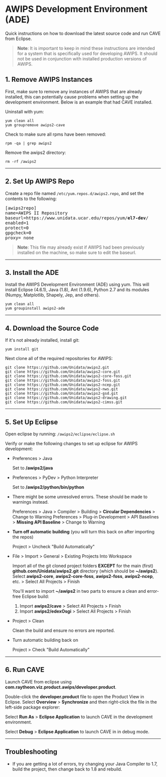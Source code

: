 # AWIPS Development Environment (ADE)

Quick instructions on how to download the latest source code and run CAVE from Eclipse.

> **Note**: It is important to keep in mind these instructions are intended for a system that is specifically used for developing AWIPS.  It should not be used in conjunction with installed production versions of AWIPS.

## 1. Remove AWIPS Instances

First, make sure to remove any instances of AWIPS that are already installed, this can potentially cause problems when setting up the development environment.  Below is an example that had CAVE installed.

Uninstall with yum:

    yum clean all
    yum groupremove awips2-cave
          
Check to make sure all rpms have been removed:
      
    rpm -qa | grep awips2
            
Remove the awips2 directory:
          
    rm -rf /awips2
        
---        

## 2. Set Up AWIPS Repo

Create a repo file named `/etc/yum.repos.d/awips2.repo`, and set the contents to the following:
<pre>
[awips2repo]
name=AWIPS II Repository
baseurl=https://www.unidata.ucar.edu/repos/yum/<b>el7-dev</b>/
enabled=1
protect=0
gpgcheck=0
proxy=_none_
</pre>
>**Note**: This file may already exist if AWIPS had been previously installed on the machine, so make sure to edit the baseurl.
        
---

## 3. Install the ADE

Install the AWIPS Development Environment (ADE) using yum.  This will install Eclipse (4.6.1), Java (1.8), Ant (1.9.6), Python 2.7 and its modules (Numpy, Matplotlib, Shapely, Jep, and others). 

    yum clean all
    yum groupinstall awips2-ade

---

## 4. Download the Source Code

If it's not already installed, install git:
    
    yum install git
    
Next clone all of the required repositories for AWIPS:
    
    git clone https://github.com/Unidata/awips2.git
    git clone https://github.com/Unidata/awips2-core.git
    git clone https://github.com/Unidata/awips2-core-foss.git
    git clone https://github.com/Unidata/awips2-foss.git
    git clone https://github.com/Unidata/awips2-ncep.git
    git clone https://github.com/Unidata/awips2-nws.git
    git clone https://github.com/Unidata/awips2-gsd.git
    git clone https://github.com/Unidata/awips2-drawing.git
    git clone https://github.com/Unidata/awips2-cimss.git

---

## 5. Set Up Eclipse

Open eclipse by running: `/awips2/eclipse/eclipse.sh`

Verify or make the following changes to set up eclipse for AWIPS development:

* Preferences > Java 
    
    Set to **/awips2/java**

* Preferences > PyDev > Python Interpreter

    Set to **/awips2/python/bin/python**
    
* There might be some unresolved errors.  These should be made to warnings instead.

    Preferences > Java > Compiler > Building > **Circular Dependencies** > Change to Warning
    Preferences > Plug-in Development > API Baselines > **Missing API Baseline** > Change to Warning
    
* **Turn off automatic building** (you will turn this back on after importing the repos)
    
    Project > Uncheck "Build Automatically"

* File > Import > General > Existing Projects Into Workspace

    Import all of the git cloned project folders **EXCEPT** for the main (first) **github.com/Unidata/awips2.git** directory (which should be **~/awips2**).  
    Select **awips2-core**, **awips2-core-foss**, **awips2-foss**, **awips2-ncep**, etc. > Select All Projects > Finish 
     
    You'll want to import **~/awips2** in two parts to ensure a clean and error-free Eclipse build:
    
    1. Import **awips2/cave** > Select All Projects > Finish
    2. Import **awips2/edexOsgi** > Select All Projects > Finish

* Project > Clean

    Clean the build and ensure no errors are reported.  
    
* Turn automatic building back on
    
    Project > Check "Build Automatically"
    
---

## 6. Run CAVE
    
Launch CAVE from eclipse using **com.raytheon.viz.product.awips/developer.product**.

Double-click the **developer.product** file to open the Product View in Eclipse.  Select **Overview** > **Synchronize** and then right-click the file in the left-side package explorer:

Select **Run As** > **Eclipse Application** to launch CAVE in the development environment. 

Select **Debug** > **Eclipse Application** to launch CAVE in in debug mode. 

---

## Troubleshooting

* If you are getting a lot of errors, try changing your Java Compiler to 1.7, build the project, then change back to 1.8 and rebuild.
